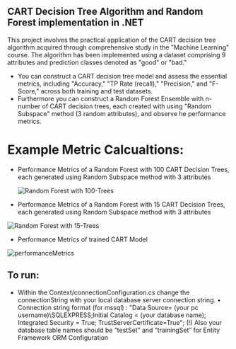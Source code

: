 ## CART Decision Tree Algorithm and Random Forest implementation in .NET
This project involves the practical application of the CART decision tree algorithm acquired through comprehensive study in the "Machine Learning" course.
 The algorithm has been implemented using a dataset comprising 9 attributes and prediction classes denoted as "good" or "bad."
 
 * You can construct a CART decision tree model and assess the essential metrics, including "Accuracy," "TP Rate (recall)," "Precision," and "F-Score," across both training and test datasets.
 * Furthermore you can construct a Random Forest Ensemble with n-number of CART decision trees, each created with using "Random Subspace" method (3 random attributes), and observe he performance metrics.
   
# Example Metric Calcualtions:

* Performance Metrics of a Random Forest with 100 CART Decision Trees, each generated using Random Subspace method with 3 attributes

  ![Random Forest with 100-Trees](https://github.com/gunesgultekin/CART_DECISION_TREE/assets/126399958/932fe920-dced-4fda-bfca-cdada82442b6)


* Performance Metrics of a Random Forest with 15 CART Decision Trees, each generated using Random Subspace method with 3 attributes

![Random Forest with 15-Trees](https://github.com/gunesgultekin/CART_DECISION_TREE/assets/126399958/85169b35-4431-4b2c-97d8-a45ac736a0dd)

* Performance Metrics of trained CART Model
  
![performanceMetrics](https://github.com/gunesgultekin/CART_DECISION_TREE/assets/126399958/b6115071-39f8-45f7-b15b-783da4a03dfb)


## To run:
-	Within the Context/connectionConfiguration.cs change the connectionString with your local database server connection string.
•	Connection string format (for mssql) :
 "Data Source= (your pc username)\\SQLEXPRESS;Initial Catalog = (your database name); Integrated Security = True; TrustServerCertificate=True";
(!) Also your database table names should be “testSet” and “trainingSet” for Entity Framework ORM Configuration
